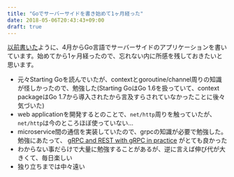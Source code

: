 ```yaml
---
title: "Goでサーバーサイドを書き始めて1ヶ月経った"
date: 2018-05-06T20:43:43+09:00
draft: true
---
```

[以前書いた](/posts/go-server-side)ように、4月からGo言語でサーバーサイドのアプリケーションを書いています。始めてから1ヶ月経ったので、忘れない内に所感を残しておきたいと思います。

- 元々Starting Goを読んでいたが、contextとgoroutine/channel周りの知識が怪しかったので、勉強した(Starting GoはGo 1.6を扱っていて、context packageはGo 1.7から導入されたから言及すらされていなかったことに後々気づいた)
- web applicationを開発するとのことで、`net/http`周りを触っていたが、`net/http`は今のところほぼ使っていない...
- microservice間の通信を実装していたので、grpcの知識が必要で勉強した。勉強にあたって、 [gRPC and REST with gRPC in practice](https://speakerdeck.com/kazegusuri/grpc-and-rest-with-grpc-in-practice
) がとても良かった
- わからない事だらけで大量に勉強することがあるが、逆に言えば伸び代が大きくて、毎日楽しい
- 独り立ちまでは中々遠い